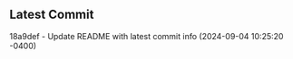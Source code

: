 
## Latest Commit
18a9def - Update README with latest commit info (2024-09-04 10:25:20 -0400) <Yunxi-Zhou>
